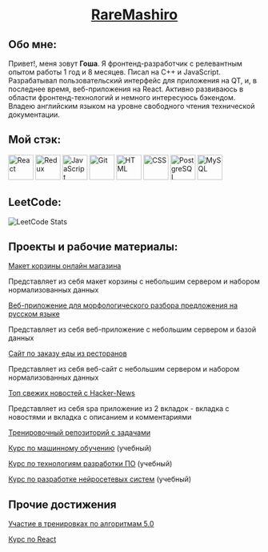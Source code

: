 <h1 align="center"><a href="https://github.com/RareMashiro" target="_blank">RareMashiro</a></h1>
<h2 align="left">Обо мне:</h2>
Привет!, меня зовут <b>Гоша</b>. Я фронтенд-разработчик с релевантным опытом работы 1 год и 8 месяцев. Писал на C++ и JavaScript. Разрабатывал пользовательский интерфейс для приложения на QT, и, в последнее время, веб-приложения на React. Активно развиваюсь в области фронтенд-технологий и немного интересуюсь бэкендом. Владею английским языком на уровне свободного чтения технической документации.
<h2 align="left">Мой стэк:</h2>
<div style="display: inline-block">
  <img width="50" src="https://user-images.githubusercontent.com/25181517/183897015-94a058a6-b86e-4e42-a37f-bf92061753e5.png" alt="React" title="React"/>
  <img width="50" src="https://user-images.githubusercontent.com/25181517/187896150-cc1dcb12-d490-445c-8e4d-1275cd2388d6.png" alt="Redux" title="Redux"/>
  <img width="50" src="https://user-images.githubusercontent.com/25181517/117447155-6a868a00-af3d-11eb-9cfe-245df15c9f3f.png" alt="JavaScript" title="JavaScript"/>
  <img width="50" src="https://user-images.githubusercontent.com/25181517/192108372-f71d70ac-7ae6-4c0d-8395-51d8870c2ef0.png" alt="Git" title="Git"/>
  <img width="50" src="https://user-images.githubusercontent.com/25181517/192158954-f88b5814-d510-4564-b285-dff7d6400dad.png" alt="HTML" title="HTML"/>
  <img width="50" src="https://user-images.githubusercontent.com/25181517/183898674-75a4a1b1-f960-4ea9-abcb-637170a00a75.png" alt="CSS" title="CSS"/>
  <img width="50" src="https://user-images.githubusercontent.com/25181517/117208740-bfb78400-adf5-11eb-97bb-09072b6bedfc.png" alt="PostgreSQL" title="PostgreSQL"/>
  <img width="50" src="https://user-images.githubusercontent.com/25181517/183896128-ec99105a-ec1a-4d85-b08b-1aa1620b2046.png" alt="MySQL" title="MySQL"/>
</div>

<h2 align="left">LeetCode:</h2>

![LeetCode Stats](https://leetcard.jacoblin.cool/RareMashiro?theme=dark&font=BenchNine)

<h2 align="left">Проекты и рабочие материалы:</h2>
<p><a href="https://github.com/RareMashiro/internVK/tree/project-progress" target="_blank">Макет корзины онлайн магазина</a></p>
<p>Представляет из себя макет корзины с небольшим сервером и набором нормализованных данных</p>
<p><a href="https://github.com/RareMashiro/graduateProject" target="_blank">Веб-приложение для морфологического разбора предложения на русском языке</a></p>
<p>Представляет из себя веб-приложение с небольшим сервером и базой данных</p>
<p><a href="https://github.com/RareMashiro/ReactCourse/tree/main-hw" target="_blank">Сайт по заказу еды из ресторанов</a></p>
<p>Представляет из себя веб-сайт с небольшим сервером и набором нормализованных данных</p>
<p><a href="https://github.com/RareMashiro/HackerNews" target="_blank">Топ свежих новостей с Hacker-News</a></p>
<p>Представляет из себя spa приложение из 2 вкладок - вкладка с новостями и вкладка с описанием и комментариями</p>
<p><a href="https://github.com/RareMashiro/Frontend" target="_blank">Тренировочный репозиторий с задачами</a></p>
<p><a href="https://github.com/RareMashiro/MLM" target="_blank">Курс по машинному обучению</a> (учебный)</p>
<p><a href="https://github.com/RareMashiro/SDT" target="_blank">Курс по технологиям разработки ПО</a> (учебный)</p>
<p><a href="https://github.com/RareMashiro/NNSD" target="_blank">Курс по разработке нейросетевых систем</a> (учебный)</p>

<h2 align="left">Прочие достижения</h2>
<p><a href="https://github.com/RareMashiro/RareMashiro/blob/main/images/%D0%A3%D1%87%D0%B0%D1%81%D1%82%D0%B8%D0%B5%20%D0%B2%20%D1%82%D1%80%D0%B5%D0%BD%D0%B8%D1%80%D0%BE%D0%B2%D0%BA%D0%B0%D1%85%205.0.pdf" target="_blank">Участие в тренировках по алгоритмам 5.0</a></p>
<p><a href="https://github.com/RareMashiro/RareMashiro/blob/main/images/%D0%9A%D1%83%D1%80%D1%81%20%D0%BF%D0%BE%20React.jpg" target="_blank">Курс по React</a></p>
<!--
**RareMashiro/RareMashiro** is a ✨ _special_ ✨ repository because its `README.md` (this file) appears on your GitHub profile.

Here are some ideas to get you started:

- 🔭 I’m currently working on ...
- 🌱 I’m currently learning ...
- 👯 I’m looking to collaborate on ...
- 🤔 I’m looking for help with ...
- 💬 Ask me about ...
- 📫 How to reach me: ...
- 😄 Pronouns: ...
- ⚡ Fun fact: ...
-->
